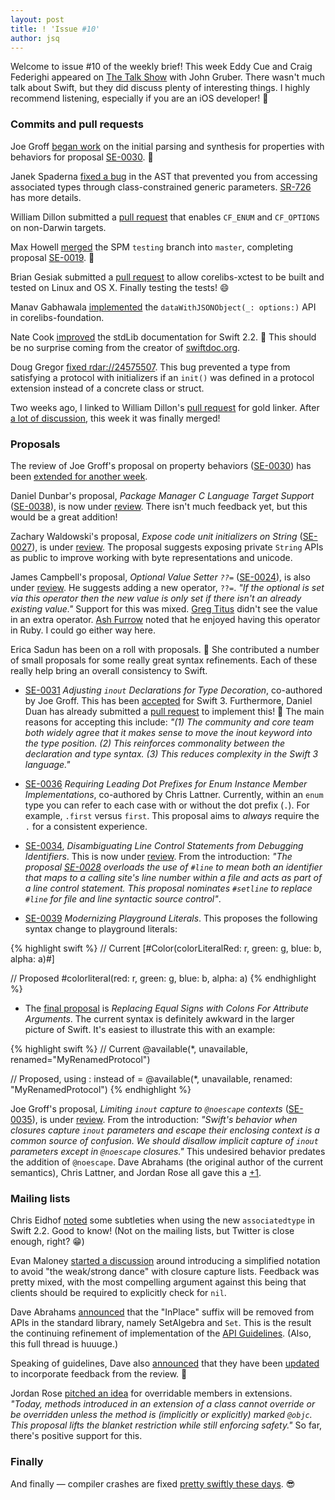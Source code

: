 ```yaml
---
layout: post
title: ! 'Issue #10'
author: jsq
---
```


Welcome to issue #10 of the weekly brief! This week Eddy Cue and Craig Federighi appeared on [The Talk Show](http://daringfireball.net/thetalkshow/2016/02/12/ep-146) with John Gruber. There wasn't much talk about Swift, but they did discuss plenty of interesting things. I highly recommend listening, especially if you are an iOS developer! 📱

<!--excerpt-->

### Commits and pull requests

Joe Groff [began work](https://github.com/apple/swift/pull/1297) on the initial parsing and synthesis for properties with behaviors for proposal [SE-0030](https://github.com/apple/swift-evolution/blob/master/proposals/0030-property-behavior-decls.md). 👏

Janek Spaderna [fixed a bug](https://github.com/apple/swift/pull/1302) in the AST that prevented you from accessing associated types through class-constrained generic parameters. [SR-726](https://bugs.swift.org/browse/SR-726) has more details.

William Dillon submitted a [pull request](https://github.com/apple/swift-clang/pull/8) that enables `CF_ENUM` and `CF_OPTIONS` on non-Darwin targets.

Max Howell [merged](https://github.com/apple/swift-package-manager/commit/a25ba1c21a449cae4b683a4d463fc021c2f97576) the SPM `testing` branch into `master`, completing proposal [SE-0019](https://github.com/apple/swift-evolution/blob/master/proposals/0019-package-manager-testing.md). 🙌

Brian Gesiak submitted a [pull request](https://github.com/apple/swift/pull/1316) to allow corelibs-xctest to be built and tested on Linux and OS X. Finally testing the tests! 😄

Manav Gabhawala [implemented](https://github.com/apple/swift-corelibs-foundation/pull/137) the `dataWithJSONObject(_: options:)` API in corelibs-foundation.

Nate Cook [improved](https://github.com/apple/swift/pull/1327) the stdLib documentation for Swift 2.2. 🎉 This should be no surprise coming from the creator of [swiftdoc.org](http://swiftdoc.org).

Doug Gregor [fixed rdar://24575507](https://github.com/apple/swift/pull/1330). This bug prevented a type from satisfying a protocol with initializers if an `init()` was defined in a protocol extension instead of a concrete class or struct.

Two weeks ago, I linked to William Dillon's [pull request](https://github.com/apple/swift/pull/1157) for gold linker. After [a lot of discussion](https://github.com/apple/swift/pull/1157#issuecomment-185801246), this week it was finally merged!

### Proposals

The review of Joe Groff's proposal on property behaviors ([SE-0030](https://github.com/apple/swift-evolution/blob/master/proposals/0030-property-behavior-decls.md)) has been [extended for another week](https://lists.swift.org/pipermail/swift-evolution-announce/2016-February/000038.html).

Daniel Dunbar's proposal, *Package Manager C Language Target Support* ([SE-0038](https://github.com/apple/swift-evolution/blob/master/proposals/0038-swiftpm-c-language-targets.md)), is now under [review](https://lists.swift.org/pipermail/swift-build-dev/Week-of-Mon-20160215/000261.html). There isn't much feedback yet, but this would be a great addition!

Zachary Waldowski's proposal, *Expose code unit initializers on String* ([SE-0027](https://github.com/apple/swift-evolution/blob/master/proposals/0027-string-from-code-units.md)), is under [review](https://lists.swift.org/pipermail/swift-evolution-announce/2016-February/000036.html). The proposal suggests exposing  private `String` APIs as public to improve working with byte representations and unicode.

James Campbell's proposal, *Optional Value Setter `??=`* ([SE-0024](https://github.com/apple/swift-evolution/blob/master/proposals/0024-optional-value-setter.md)), is also under [review](https://lists.swift.org/pipermail/swift-evolution-announce/2016-February/000037.html). He suggests adding a new operator, `??=`. *"If the optional is set via this operator then the new value is only set if there isn't an already existing value."* Support for this was mixed. [Greg Titus](https://lists.swift.org/pipermail/swift-evolution/Week-of-Mon-20151214/002633.html) didn't see the value in an extra operator. [Ash Furrow](https://lists.swift.org/pipermail/swift-evolution/Week-of-Mon-20151214/002630.html) noted that he enjoyed having this operator in Ruby. I could go either way here.

Erica Sadun has been on a roll with proposals. 🙇 She contributed a number of small proposals for some really great syntax refinements. Each of these really help bring an overall consistency to Swift.

* [SE-0031](https://github.com/apple/swift-evolution/blob/master/proposals/0031-adjusting-inout-declarations.md) *Adjusting `inout` Declarations for Type Decoration*, co-authored by Joe Groff. This has been [accepted](https://lists.swift.org/pipermail/swift-evolution-announce/2016-February/000041.html) for Swift 3. Furthermore, Daniel Duan has already submitted a [pull request](https://github.com/apple/swift/pull/1333) to implement this! 👏 The main reasons for accepting this include: *"(1) The community and core team both widely agree that it makes sense to move the inout keyword into the type position. (2) This reinforces commonality between the declaration and type syntax. (3) This reduces complexity in the Swift 3 language."*

* [SE-0036](https://github.com/apple/swift-evolution/blob/master/proposals/0036-enum-dot.md) *Requiring Leading Dot Prefixes for Enum Instance Member Implementations*, co-authored by Chris Lattner. Currently, within an `enum` type you can refer to each case with or without the dot prefix (`.`). For example, `.first` versus `first`. This proposal aims to *always* require the `.` for a consistent experience.

* [SE-0034](https://github.com/apple/swift-evolution/blob/master/proposals/0034-disambiguating-line.md), *Disambiguating Line Control Statements from Debugging Identifiers*. This is now under [review](https://lists.swift.org/pipermail/swift-evolution-announce/2016-February/000040.html). From the introduction: *"The proposal [SE-0028](https://github.com/apple/swift-evolution/blob/master/proposals/0028-modernizing-debug-identifiers.md) overloads the use of `#line` to mean both an identifier that maps to a calling site's line number within a file and acts as part of a line control statement. This proposal nominates `#setline` to replace `#line` for file and line syntactic source control"*.

* [SE-0039](https://github.com/apple/swift-evolution/blob/master/proposals/0039-playgroundliterals.md) *Modernizing Playground Literals*. This proposes the following syntax change to playground literals:

{% highlight swift %}
// Current
[#Color(colorLiteralRed: r, green: g, blue: b, alpha: a)#]

// Proposed
#colorliteral(red: r, green: g, blue: b, alpha: a)
{% endhighlight %}

* The [final proposal](https://github.com/apple/swift-evolution/pull/159) is *Replacing Equal Signs with Colons For Attribute Arguments*. The current syntax is definitely awkward in the larger picture of Swift. It's easiest to illustrate this with an example:

{% highlight swift %}
// Current
@available(*, unavailable, renamed="MyRenamedProtocol")

// Proposed, using : instead of =
@available(*, unavailable, renamed: "MyRenamedProtocol")
{% endhighlight %}

Joe Groff's proposal, *Limiting `inout` capture to `@noescape` contexts* ([SE-0035](https://github.com/apple/swift-evolution/blob/master/proposals/0035-limit-inout-capture.md)), is under [review](https://lists.swift.org/pipermail/swift-evolution-announce/2016-February/000039.html). From the introduction: *"Swift's behavior when closures capture `inout` parameters and escape their enclosing context is a common source of confusion. We should disallow implicit capture of `inout` parameters except in `@noescape` closures."* This undesired behavior predates the addition of `@noescape`. Dave Abrahams (the original author of the current semantics), Chris Lattner, and Jordan Rose all gave this a [+1](https://lists.swift.org/pipermail/swift-evolution/Week-of-Mon-20160125/008105.html).

### Mailing lists

Chris Eidhof [noted](https://twitter.com/chriseidhof/status/700305519328755712) some subtleties when using the new `associatedtype` in Swift 2.2. Good to know! (Not on the mailing lists, but Twitter is close enough, right? 😁)

Evan Maloney [started a discussion](https://lists.swift.org/pipermail/swift-evolution/Week-of-Mon-20160208/009972.html) around introducing a simplified notation to avoid "the weak/strong dance" with closure capture lists. Feedback was pretty mixed, with the most compelling argument against this being that clients should be required to explicitly check for `nil`.

Dave Abrahams [announced](https://lists.swift.org/pipermail/swift-evolution/Week-of-Mon-20160208/009684.html) that the "InPlace" suffix will be removed from APIs in the standard library, namely SetAlgebra and `Set`. This is the result the continuing refinement of implementation of the [API Guidelines](https://swift.org/blog/swift-api-transformation/). (Also, this full thread is huuuge.)

Speaking of guidelines, Dave also [announced](https://lists.swift.org/pipermail/swift-evolution/Week-of-Mon-20160215/010472.html) that they have been [updated](http://apple.github.io/swift-internals/api-design-guidelines/) to incorporate feedback from the review. 🎉

Jordan Rose [pitched an idea](https://lists.swift.org/pipermail/swift-evolution/Week-of-Mon-20160208/009624.html) for overridable members in extensions. *"Today, methods introduced in an extension of a class cannot override or be overridden unless the method is (implicitly or explicitly) marked `@objc`. This proposal lifts the blanket restriction while still enforcing safety."* So far, there's positive support for this.

### Finally

And finally &mdash; compiler crashes are fixed [pretty swiftly these days](https://github.com/apple/swift/commit/c83be882be0dee308fbc5993445bb966eee96734). 😎
